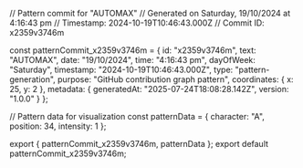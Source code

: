 // Pattern commit for "AUTOMAX"
// Generated on Saturday, 19/10/2024 at 4:16:43 pm
// Timestamp: 2024-10-19T10:46:43.000Z
// Commit ID: x2359v3746m

const patternCommit_x2359v3746m = {
  id: "x2359v3746m",
  text: "AUTOMAX",
  date: "19/10/2024",
  time: "4:16:43 pm",
  dayOfWeek: "Saturday",
  timestamp: "2024-10-19T10:46:43.000Z",
  type: "pattern-generation",
  purpose: "GitHub contribution graph pattern",
  coordinates: {
    x: 25,
    y: 2
  },
  metadata: {
    generatedAt: "2025-07-24T18:08:28.142Z",
    version: "1.0.0"
  }
};

// Pattern data for visualization
const patternData = {
  character: "A",
  position: 34,
  intensity: 1
};

export { patternCommit_x2359v3746m, patternData };
export default patternCommit_x2359v3746m;
